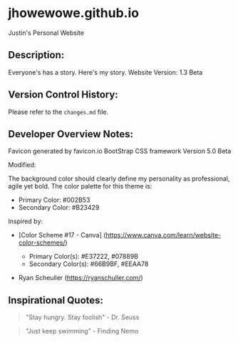 # jhowewowe.github.io
Justin's Personal Website

## Description:
Everyone's has a story. Here's my story.
Website Version: 1.3 Beta

## Version Control History:
Please refer to the `changes.md` file.

## Developer Overview Notes:
Favicon generated by favicon.io
BootStrap CSS framework Version 5.0 Beta

Modified:

The background color should clearly define my personality as professional, agile yet bold.
The color palette for this theme is:
- Primary Color: #002B53
- Secondary Color: #B23429

Inspired by:
- [Color Scheme #17 - Canva] (https://www.canva.com/learn/website-color-schemes/)
  - Primary Color(s): #E37222, #07889B
  - Secondary Color(s): #66B9BF, #EEAA78

- Ryan Scheuller (https://ryanschuller.com/)

## Inspirational Quotes:
> "Stay hungry. Stay foolish" - Dr. Seuss

> "Just keep swimming" - Finding Nemo
